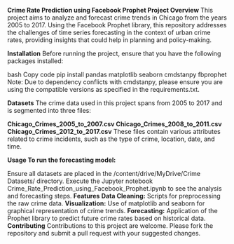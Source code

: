 **Crime Rate Prediction using Facebook Prophet
Project Overview**
This project aims to analyze and forecast crime trends in Chicago from the years 2005 to 2017. Using the Facebook Prophet library, this repository addresses the challenges of time series forecasting in the context of urban crime rates, providing insights that could help in planning and policy-making.

**Installation**
Before running the project, ensure that you have the following packages installed:

bash
Copy code
pip install pandas matplotlib seaborn cmdstanpy fbprophet
Note: Due to dependency conflicts with cmdstanpy, please ensure you are using the compatible versions as specified in the requirements.txt.

**Datasets**
The crime data used in this project spans from 2005 to 2017 and is segmented into three files:

**Chicago_Crimes_2005_to_2007.csv
Chicago_Crimes_2008_to_2011.csv
Chicago_Crimes_2012_to_2017.csv**
These files contain various attributes related to crime incidents, such as the type of crime, location, date, and time.

**Usage
To run the forecasting model:**

Ensure all datasets are placed in the /content/drive/MyDrive/Crime Datasets/ directory.
Execute the Jupyter notebook Crime_Rate_Prediction_using_Facebook_Prophet.ipynb to see the analysis and forecasting steps.
**Features**
**Data Cleaning:** 
Scripts for preprocessing the raw crime data.
**Visualization:** 
Use of matplotlib and seaborn for graphical representation of crime trends.
**Forecasting:** 
Application of the Prophet library to predict future crime rates based on historical data.
**Contributing**
Contributions to this project are welcome. Please fork the repository and submit a pull request with your suggested changes.

